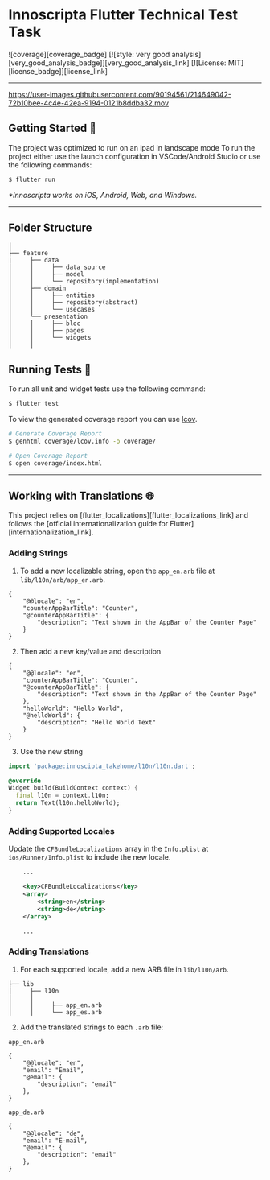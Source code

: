 # Innoscripta Flutter Technical Test Task

![coverage][coverage_badge]
[![style: very good analysis][very_good_analysis_badge]][very_good_analysis_link]
[![License: MIT][license_badge]][license_link]

---

https://user-images.githubusercontent.com/90194561/214649042-72b10bee-4c4e-42ea-9194-0121b8ddba32.mov




## Getting Started 🚀

The project was optimized to run on an ipad in landscape mode
To run the project either use the launch configuration in VSCode/Android Studio or use the following commands:

```sh
$ flutter run 
```

_\*Innoscripta works on iOS, Android, Web, and Windows._

---

## Folder Structure
```
│
├── feature
|     ├── data
│     │     ├── data source
│     │     ├── model
│     │     └── repository(implementation)
│     ├── domain     
│     │     ├── entities
│     │     ├── repository(abstract)
│     │     └── usecases
│     └── presentation
│     │     ├── bloc
│     │     ├── pages
│     │     └── widgets
│     │        
```

## Running Tests 🧪

To run all unit and widget tests use the following command:

```sh
$ flutter test 
```

To view the generated coverage report you can use [lcov](https://github.com/linux-test-project/lcov).

```sh
# Generate Coverage Report
$ genhtml coverage/lcov.info -o coverage/

# Open Coverage Report
$ open coverage/index.html
```

---

## Working with Translations 🌐

This project relies on [flutter_localizations][flutter_localizations_link] and follows the [official internationalization guide for Flutter][internationalization_link].

### Adding Strings

1. To add a new localizable string, open the `app_en.arb` file at `lib/l10n/arb/app_en.arb`.

```arb
{
    "@@locale": "en",
    "counterAppBarTitle": "Counter",
    "@counterAppBarTitle": {
        "description": "Text shown in the AppBar of the Counter Page"
    }
}
```

2. Then add a new key/value and description

```arb
{
    "@@locale": "en",
    "counterAppBarTitle": "Counter",
    "@counterAppBarTitle": {
        "description": "Text shown in the AppBar of the Counter Page"
    },
    "helloWorld": "Hello World",
    "@helloWorld": {
        "description": "Hello World Text"
    }
}
```

3. Use the new string

```dart
import 'package:innoscipta_takehome/l10n/l10n.dart';

@override
Widget build(BuildContext context) {
  final l10n = context.l10n;
  return Text(l10n.helloWorld);
}
```

### Adding Supported Locales

Update the `CFBundleLocalizations` array in the `Info.plist` at `ios/Runner/Info.plist` to include the new locale.

```xml
    ...

    <key>CFBundleLocalizations</key>
	<array>
		<string>en</string>
		<string>de</string>
	</array>

    ...
```

### Adding Translations

1. For each supported locale, add a new ARB file in `lib/l10n/arb`.

```
├── lib
|     ├── l10n
│     │     
│     │     ├── app_en.arb
│     │     └── app_es.arb
```

2. Add the translated strings to each `.arb` file:

`app_en.arb`

```arb
{
    "@@locale": "en",
    "email": "Email",
    "@email": {
        "description": "email"
    },
}
```

`app_de.arb`

```arb
{
    "@@locale": "de",
    "email": "E-mail",
    "@email": {
        "description": "email"
    },
}
```
